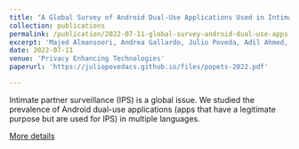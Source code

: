 ```yaml
---
title: "A Global Survey of Android Dual-Use Applications Used in Intimate Partner Surveillance"
collection: publications
permalink: /publication/2022-07-11-global-survey-android-dual-use-apps
excerpt: 'Majed Almansoori, Andrea Gallardo, Julio Poveda, Adil Ahmed, Rahul Chatterjee. In Proceedings on Privacy Enhancing Technologies. 2022.'
date: 2022-07-11
venue: 'Privacy Enhancing Technologies'
paperurl: 'https://juliopovedacs.github.io/files/popets-2022.pdf'

---
```

Intimate partner surveillance (IPS) is a global issue. We studied the prevalence of Android dual-use applications (apps that have a legitimate purpose but are used for IPS) in multiple languages.

[More details](https://juliopovedacs.github.io/files/PETS_2022.pdf)